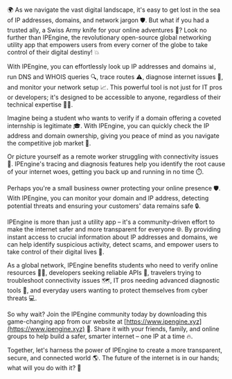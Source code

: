 🌍 As we navigate the vast digital landscape, it's easy to get lost in the sea of IP addresses, domains, and network jargon 🛡️. But what if you had a trusted ally, a Swiss Army knife for your online adventures 🔧? Look no further than IPEngine, the revolutionary open-source global networking utility app that empowers users from every corner of the globe to take control of their digital destiny! 💥

With IPEngine, you can effortlessly look up IP addresses and domains 📊, run DNS and WHOIS queries 🔍, trace routes ⚠️, diagnose internet issues 🔧, and monitor your network setup 📈. This powerful tool is not just for IT pros or developers; it's designed to be accessible to anyone, regardless of their technical expertise 👩‍💻.

Imagine being a student who wants to verify if a domain offering a coveted internship is legitimate 🎓. With IPEngine, you can quickly check the IP address and domain ownership, giving you peace of mind as you navigate the competitive job market 💼.

Or picture yourself as a remote worker struggling with connectivity issues 🏢. IPEngine's tracing and diagnosis features help you identify the root cause of your internet woes, getting you back up and running in no time ⏱️.

Perhaps you're a small business owner protecting your online presence 🛡️. With IPEngine, you can monitor your domain and IP address, detecting potential threats and ensuring your customers' data remains safe 🔒.

IPEngine is more than just a utility app – it's a community-driven effort to make the internet safer and more transparent for everyone 🌐. By providing instant access to crucial information about IP addresses and domains, we can help identify suspicious activity, detect scams, and empower users to take control of their digital lives 💪.

As a global network, IPEngine benefits students who need to verify online resources 👩‍🎓, developers seeking reliable APIs 🚀, travelers trying to troubleshoot connectivity issues 🗺️, IT pros needing advanced diagnostic tools 🔧, and everyday users wanting to protect themselves from cyber threats 💻.

So why wait? Join the IPEngine community today by downloading this game-changing app from our website at [https://www.ipengine.xyz](https://www.ipengine.xyz) 📲. Share it with your friends, family, and online groups to help build a safer, smarter internet – one IP at a time 🔥.

Together, let's harness the power of IPEngine to create a more transparent, secure, and connected world 🌎. The future of the internet is in our hands; what will you do with it? 💪